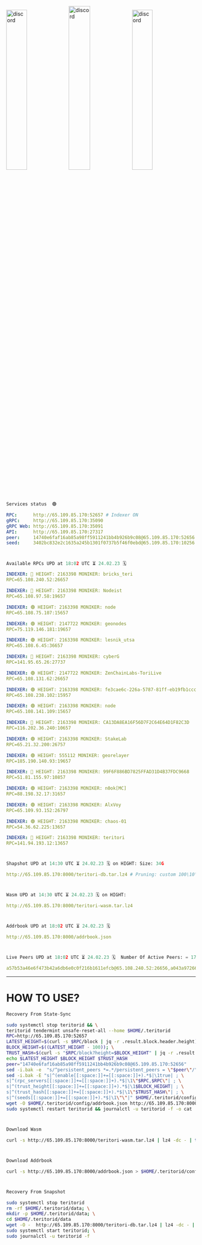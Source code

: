 [<img src='https://user-images.githubusercontent.com/83868103/215836529-812ac1b8-029f-4f5d-bb72-8539c308b0f4.png' alt='discord'  width='33%'>](https://github.com/romanv1812/Teritori/blob/main/data/mainnet_guide.md)[<img src='https://user-images.githubusercontent.com/83868103/215836572-1ace2f52-bfa5-452a-a9bd-1382169bc8f2.png' alt='discord'  width='33.39%'>](https://restake.app/teritori/torivaloper1qy38xmcrnht0kt5c5fryvl8llrpdwer6atxj5u/stake)[<img src='https://user-images.githubusercontent.com/83868103/215836599-cb1990d2-2e43-4fc2-898a-c373bcb64677.png' alt='discord'  width='33%'>](https://restake.app/teritori/torivaloper1qy38xmcrnht0kt5c5fryvl8llrpdwer6atxj5u/stake)
```python
Services status  🟢
```
```YAML
RPC:      http://65.109.85.170:52657 # Indexer ON
gRPC:     http://65.109.85.170:35090
gRPC Web: http://65.109.85.170:35091
API:      http://65.109.85.170:27317
peer:     14740e6faf16ab85a98ff5911241bb4b926b9c08@65.109.85.170:52656
seed:     3402bc832e2c1635a245b1301f0737b5f46f0ebd@65.109.85.170:10256
```
#
```python
Available RPCs UPD at 18:02 UTC ⏳ 24.02.23 🗓️ 
```
```YAML
INDEXER: 🔴 HEIGHT: 2163398 MONIKER: bricks_teri
RPC=65.108.240.52:26657

INDEXER: 🔴 HEIGHT: 2163398 MONIKER: Nodeist
RPC=65.108.97.58:19657

INDEXER: 🟢 HEIGHT: 2163398 MONIKER: node
RPC=65.108.75.107:15657

INDEXER: 🟢 HEIGHT: 2147722 MONIKER: geonodes
RPC=75.119.146.181:19657

INDEXER: 🟢 HEIGHT: 2163398 MONIKER: lesnik_utsa
RPC=65.108.6.45:36657

INDEXER: 🔴 HEIGHT: 2163398 MONIKER: cyberG
RPC=141.95.65.26:27737

INDEXER: 🟢 HEIGHT: 2147722 MONIKER: ZenChainLabs-ToriLive
RPC=65.108.131.62:26657

INDEXER: 🟢 HEIGHT: 2163398 MONIKER: fe3cae6c-226a-5787-81ff-eb19fb1cccce
RPC=65.108.238.102:15957

INDEXER: 🟢 HEIGHT: 2163398 MONIKER: node
RPC=65.108.141.109:15657

INDEXER: 🔴 HEIGHT: 2163398 MONIKER: CA13DA8EA16F56D7F2C64E64D1F82C3D
RPC=116.202.36.240:10657

INDEXER: 🟢 HEIGHT: 2163398 MONIKER: StakeLab
RPC=65.21.32.200:26757

INDEXER: 🟢 HEIGHT: 555112 MONIKER: georelayer
RPC=185.190.140.93:19657

INDEXER: 🔴 HEIGHT: 2163398 MONIKER: 99F6F886BD7825FFAD31D4B37FDC9668
RPC=51.81.155.97:10857

INDEXER: 🟢 HEIGHT: 2163398 MONIKER: n0ok[MC]
RPC=88.198.32.17:31657

INDEXER: 🟢 HEIGHT: 2163398 MONIKER: AlxVoy
RPC=65.109.93.152:26797

INDEXER: 🟢 HEIGHT: 2163398 MONIKER: chaos-01
RPC=54.36.62.225:13657

INDEXER: 🔴 HEIGHT: 2163398 MONIKER: teritori
RPC=141.94.193.12:13657

```
#
```python
Shapshot UPD at 14:30 UTC ⏳ 24.02.23 🗓️ on HIGHT: Size: 34G
```
```YAML
http://65.109.85.170:8000/teritori-db.tar.lz4 # Pruning: custom 100\10\100 Indexer kv
```
#
```python
Wasm UPD at 14:30 UTC ⏳ 24.02.23 🗓️ on HIGHT:
```
```YAML
http://65.109.85.170:8000/teritori-wasm.tar.lz4
```
#
```python
Addrbook UPD at 18:02 UTC ⏳ 24.02.23 🗓️ 
```
```YAML
http://65.109.85.170:8000/addrbook.json
```
#
```python
Live Peers UPD at 18:02 UTC ⏳ 24.02.23 🗓️  Number Of Active Peers: = 17
```
```YAML
a57b53a46e6f473b42a6db6e0c0f216b1611efcb@65.108.240.52:26656,a043a97266360ff45781a9fc9392aedc16494c59@65.108.97.58:19656,4cef2b81f82420434c6ce0dc43ca04ad18ef773f@65.108.75.107:15656,16f90d350de14a596ebdc683ce5e703c14e40bb3@75.119.146.181:19656,46b7ae20e3cc4264076a91c3601f3894a021a80d@65.108.6.45:36656,e3b906fefa58783395fcf72086c698707908a558@141.95.65.26:27736,8e9624292123624e4eddc3f43189f08a0424127e@65.108.131.62:26656,2b4f46e601fb4ede2a0c98976337e3afdaa50dac@65.108.238.102:15956,5cabaab828aea4bcc60e20c5a87b469c43023557@65.108.141.109:15656,d40face481bc00a617d9a29c39be412a776e28c2@116.202.36.240:10656,a06fbbb9ace823ae28a696a91daa2d0644653c28@65.21.32.200:26756,8a34095a1b88208ae02e2d6fe3bd0dd92aa2d404@185.190.140.93:19656,3bd3a20d7c8a26a20927289a7a6bffecf71de53e@51.81.155.97:10856,e3374c3d25a36f06662fa150043e5e6529d11570@88.198.32.17:31656,6ef7a8bc7a3cc0856594f12570e8f2282a099dcf@65.109.93.152:26796,10a19941e819a9a89873398b1d52794929d245a0@54.36.62.225:13656,317d9a102d4a04337c65571c18df0e98269dce87@141.94.193.12:13656
```
---
# HOW TO USE?
```python
Recovery From State-Sync
```
```bash
sudo systemctl stop teritorid && \
teritorid tendermint unsafe-reset-all --home $HOME/.teritorid
RPC=http://65.109.85.170:52657
LATEST_HEIGHT=$(curl -s $RPC/block | jq -r .result.block.header.height); \
BLOCK_HEIGHT=$((LATEST_HEIGHT - 100)); \
TRUST_HASH=$(curl -s "$RPC/block?height=$BLOCK_HEIGHT" | jq -r .result.block_id.hash)
echo $LATEST_HEIGHT $BLOCK_HEIGHT $TRUST_HASH
peer="14740e6faf16ab85a98ff5911241bb4b926b9c08@65.109.85.170:52656"
sed -i.bak -e  "s/^persistent_peers *=.*/persistent_peers = \"$peer\"/" $HOME/.teritorid/config/config.toml
sed -i.bak -E "s|^(enable[[:space:]]+=[[:space:]]+).*$|\1true| ; \
s|^(rpc_servers[[:space:]]+=[[:space:]]+).*$|\1\"$RPC,$RPC\"| ; \
s|^(trust_height[[:space:]]+=[[:space:]]+).*$|\1$BLOCK_HEIGHT| ; \
s|^(trust_hash[[:space:]]+=[[:space:]]+).*$|\1\"$TRUST_HASH\"| ; \
s|^(seeds[[:space:]]+=[[:space:]]+).*$|\1\"\"|" $HOME/.teritorid/config/config.toml
wget -O $HOME/.teritorid/config/addrbook.json http://65.109.85.170:8000/addrbook.json
sudo systemctl restart teritorid && journalctl -u teritorid -f -o cat
```
#
```python
Download Wasm
```
```bash
curl -s http://65.109.85.170:8000/teritori-wasm.tar.lz4 | lz4 -dc - | tar -xf - -C $HOME/.teritorid/data
```
#
```python
Download Addrbook
```
```bash
curl -s http://65.109.85.170:8000/addrbook.json > $HOME/.teritorid/config/addrbook.json
```
#
```python
Recovery From Snapshot
```
```bash
sudo systemctl stop teritorid
rm -rf $HOME/.teritorid/data; \
mkdir -p $HOME/.teritorid/data; \
cd $HOME/.teritorid/data
wget -O -  http://65.109.85.170:8000/teritori-db.tar.lz4 | lz4 -dc - | tar -xf - -C $HOME/.teritorid
sudo systemctl start teritorid; \
sudo journalctl -u teritorid -f
```
